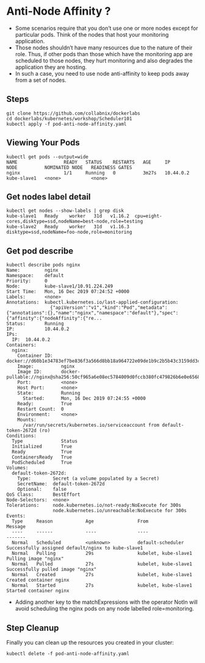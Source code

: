# Anti-Node Affinity ?

- Some scenarios require that you don’t use one or more nodes except for particular pods. Think of the nodes that host your monitoring application.
- Those nodes shouldn’t have many resources due to the nature of their role. Thus, if other pods than those which have the monitoring app are scheduled to those nodes, they hurt monitoring and also degrades the application they are hosting.
- In such a case, you need to use node anti-affinity to keep pods away from a set of nodes.

## Steps
```
git clone https://github.com/collabnix/dockerlabs
cd dockerlabs/kubernetes/workshop/Scheduler101
kubectl apply -f pod-anti-node-affinity.yaml
```
## Viewing Your Pods

```
kubectl get pods --output=wide
NAME                 READY   STATUS    RESTARTS   AGE     IP          NODE          NOMINATED NODE   READINESS GATES
nginx                1/1     Running   0          3m27s   10.44.0.2   kube-slave1   <none>           <none>

```
## Get nodes label detail
```
kubectl get nodes --show-labels | grep disk
kube-slave1   Ready    worker   31d   v1.16.2  cpu=eight-cores,disktype=ssd,nodeName=best-node,role=testing
kube-slave2   Ready    worker   31d   v1.16.3   disktype=ssd,nodeName=foo-node,role=monitoring
```
## Get pod describe 
```
kubectl describe pods nginx
Name:         nginx
Namespace:    default
Priority:     0
Node:         kube-slave1/10.91.224.249
Start Time:   Mon, 16 Dec 2019 07:24:52 +0000
Labels:       <none>
Annotations:  kubectl.kubernetes.io/last-applied-configuration:
                {"apiVersion":"v1","kind":"Pod","metadata":{"annotations":{},"name":"nginx","namespace":"default"},"spec":{"affinity":{"nodeAffinity":{"re...
Status:       Running
IP:           10.44.0.2
IPs:
  IP:  10.44.0.2
Containers:
  nginx:
    Container ID:   docker://d60b1e34783ef7be836f3a566d8bb18a964722e09de1b9c2b5b43c3159dd3c37
    Image:          nginx
    Image ID:       docker-pullable://nginx@sha256:50cf965a6e08ec5784009d0fccb380fc479826b6e0e65684d9879170a9df8566
    Port:           <none>
    Host Port:      <none>
    State:          Running
      Started:      Mon, 16 Dec 2019 07:24:55 +0000
    Ready:          True
    Restart Count:  0
    Environment:    <none>
    Mounts:
      /var/run/secrets/kubernetes.io/serviceaccount from default-token-2672d (ro)
Conditions:
  Type              Status
  Initialized       True
  Ready             True
  ContainersReady   True
  PodScheduled      True
Volumes:
  default-token-2672d:
    Type:        Secret (a volume populated by a Secret)
    SecretName:  default-token-2672d
    Optional:    false
QoS Class:       BestEffort
Node-Selectors:  <none>
Tolerations:     node.kubernetes.io/not-ready:NoExecute for 300s
                 node.kubernetes.io/unreachable:NoExecute for 300s
Events:
  Type     Reason            Age                From                  Message
  ----     ------            ----               ----                  -------
  Normal   Scheduled         <unknown>          default-scheduler     Successfully assigned default/nginx to kube-slave1
  Normal   Pulling           29s                kubelet, kube-slave1  Pulling image "nginx"
  Normal   Pulled            27s                kubelet, kube-slave1  Successfully pulled image "nginx"
  Normal   Created           27s                kubelet, kube-slave1  Created container nginx
  Normal   Started           27s                kubelet, kube-slave1  Started container nginx

```


- Adding another key to the matchExpressions with the operator NotIn will avoid scheduling the nginx pods on any node labelled role=monitoring.


## Step  Cleanup

Finally you can clean up the resources you created in your cluster:
```
kubectl delete -f pod-anti-node-affinity.yaml
```
